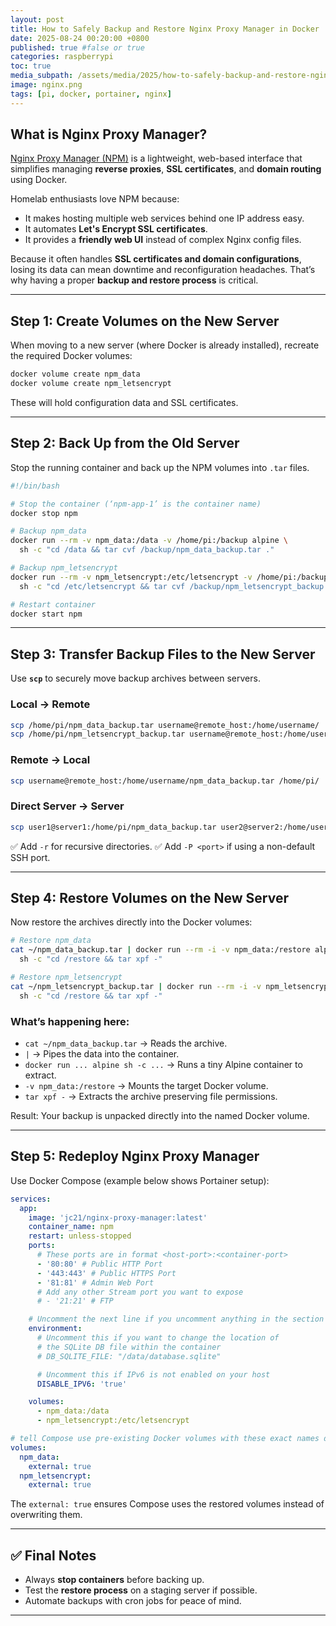 ```yaml
---
layout: post
title: How to Safely Backup and Restore Nginx Proxy Manager in Docker
date: 2025-08-24 00:20:00 +0800
published: true #false or true
categories: raspberrypi
toc: true
media_subpath: /assets/media/2025/how-to-safely-backup-and-restore-nginx-proxy-manager-in-docker
image: nginx.png
tags: [pi, docker, portainer, nginx]
---
```


## What is Nginx Proxy Manager?

[Nginx Proxy Manager (NPM)](https://nginxproxymanager.com/) is a lightweight, web-based interface that simplifies managing **reverse proxies**, **SSL certificates**, and **domain routing** using Docker.

Homelab enthusiasts love NPM because:

* It makes hosting multiple web services behind one IP address easy.
* It automates **Let's Encrypt SSL certificates**.
* It provides a **friendly web UI** instead of complex Nginx config files.

Because it often handles **SSL certificates and domain configurations**, losing its data can mean downtime and reconfiguration headaches. That’s why having a proper **backup and restore process** is critical.

---

## Step 1: Create Volumes on the New Server

When moving to a new server (where Docker is already installed), recreate the required Docker volumes:

```bash
docker volume create npm_data
docker volume create npm_letsencrypt
```

These will hold configuration data and SSL certificates.

---

## Step 2: Back Up from the Old Server

Stop the running container and back up the NPM volumes into `.tar` files.

```bash
#!/bin/bash

# Stop the container (‘npm-app-1’ is the container name)
docker stop npm

# Backup npm_data
docker run --rm -v npm_data:/data -v /home/pi:/backup alpine \
  sh -c "cd /data && tar cvf /backup/npm_data_backup.tar ."

# Backup npm_letsencrypt
docker run --rm -v npm_letsencrypt:/etc/letsencrypt -v /home/pi:/backup alpine \
  sh -c "cd /etc/letsencrypt && tar cvf /backup/npm_letsencrypt_backup.tar ."

# Restart container
docker start npm
```

---

## Step 3: Transfer Backup Files to the New Server

Use **`scp`** to securely move backup archives between servers.

### Local → Remote

```bash
scp /home/pi/npm_data_backup.tar username@remote_host:/home/username/
scp /home/pi/npm_letsencrypt_backup.tar username@remote_host:/home/username/
```

### Remote → Local

```bash
scp username@remote_host:/home/username/npm_data_backup.tar /home/pi/
```

### Direct Server → Server

```bash
scp user1@server1:/home/pi/npm_data_backup.tar user2@server2:/home/username/
```

✅ Add `-r` for recursive directories.
✅ Add `-P <port>` if using a non-default SSH port.

---

## Step 4: Restore Volumes on the New Server

Now restore the archives directly into the Docker volumes:

```bash
# Restore npm_data
cat ~/npm_data_backup.tar | docker run --rm -i -v npm_data:/restore alpine \
  sh -c "cd /restore && tar xpf -"

# Restore npm_letsencrypt
cat ~/npm_letsencrypt_backup.tar | docker run --rm -i -v npm_letsencrypt:/restore alpine \
  sh -c "cd /restore && tar xpf -"
```

### What’s happening here:

* `cat ~/npm_data_backup.tar` → Reads the archive.
* `|` → Pipes the data into the container.
* `docker run ... alpine sh -c ...` → Runs a tiny Alpine container to extract.
* `-v npm_data:/restore` → Mounts the target Docker volume.
* `tar xpf -` → Extracts the archive preserving file permissions.

Result: Your backup is unpacked directly into the named Docker volume.

---

## Step 5: Redeploy Nginx Proxy Manager

Use Docker Compose (example below shows Portainer setup):

```yaml
services:
  app:
    image: 'jc21/nginx-proxy-manager:latest'
    container_name: npm
    restart: unless-stopped
    ports:
      # These ports are in format <host-port>:<container-port>
      - '80:80' # Public HTTP Port
      - '443:443' # Public HTTPS Port
      - '81:81' # Admin Web Port
      # Add any other Stream port you want to expose
      # - '21:21' # FTP

    # Uncomment the next line if you uncomment anything in the section
    environment:
      # Uncomment this if you want to change the location of
      # the SQLite DB file within the container
      # DB_SQLITE_FILE: "/data/database.sqlite"

      # Uncomment this if IPv6 is not enabled on your host
      DISABLE_IPV6: 'true'

    volumes: 
      - npm_data:/data
      - npm_letsencrypt:/etc/letsencrypt

# tell Compose use pre-existing Docker volumes with these exact names don’t create or delete them
volumes:
  npm_data:
    external: true
  npm_letsencrypt:
    external: true
```

The `external: true` ensures Compose uses the restored volumes instead of overwriting them.

---

## ✅ Final Notes

* Always **stop containers** before backing up.
* Test the **restore process** on a staging server if possible.
* Automate backups with cron jobs for peace of mind.

---




